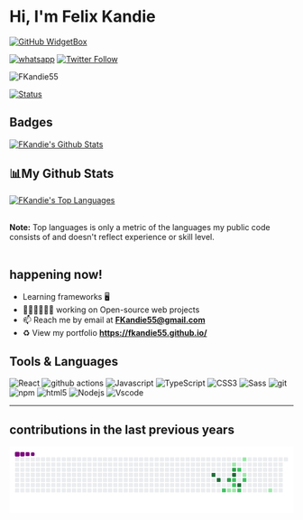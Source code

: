 # Hi, I'm Felix Kandie
[![GitHub WidgetBox](https://github-widgetbox.vercel.app/api/profile?username=FKandie55&data=followers,repositories,stars,commits&theme=react&hide_border=true&bg_color=2E8B57)](https://github.com/FKandie55)

<a href="https://wa.me/+254703882818"><img title="whatsapp" src="https://img.shields.io/badge/whatsapp-2E8B57?style=for-the-badge&logo=whatsapp"></a>
[![Twitter Follow](https://img.shields.io/twitter/follow/felixkandie_?color=1DA1F2&logo=X&style=for-the-badge)](https://X.com/intent/follow?original_referer=https%3A%2F%2Fgithub.com%2felixkandie_&screen_name=felixkandie_)
<p align="left"> 
<img src="https://komarev.com/ghpvc/?username=FKandie55&label=Profile%20views&color=2E8B57&style=flat" alt="FKandie55" /> </p>

[![Status](https://img.shields.io/badge/Role-Developer%20-2E8B57.svg)](https://github.com/FKandie)

<h2>Badges</h2>
<p align="left">
<a href="https://github.com/FKandie55"><img alt="FKandie's Github Stats" src="https://github-readme-stats.vercel.app/api?username=FKandie55&show_icons=true&count_private=true&theme=react&hide_border=true&icon_color=1e1c1d&title_color=1e1c1d&bg_color=2E8B57"/></a>
</p>
<p align="left">
<h2> 📊My Github Stats</h2>
<a href="https://github.com/FKandie55"><img alt="FKandie's Top Languages" src="https://github-readme-stats.vercel.app/api/top-langs/?username=FKandie55&langs_count=8&count_private=true&layout=compact&theme=react&hide_border=true&title_color=1e1c1d&bg_color=2E8B57" width="300px"/></a>
</p>
<br/>
  <b>Note:</b> Top languages is only a metric of the languages my public code consists of and doesn't reflect experience or skill level.
<br/>
<br/>

## happening now! 

-  Learning frameworks 🖥️ 
- 👨🏽‍💻👩🏼‍💻 working on Open-source web projects 
- 📫 Reach me by email at **FKandie55@gmail.com**
- ♻️ View my portfolio **https://fkandie55.github.io/**
## Tools & Languages
<p>
  <img alt="React" src="https://img.shields.io/badge/-React-45b8d8?style=flat-square&logo=react&logoColor=white" /> 
  <img alt="github actions" src="https://img.shields.io/badge/-Github_Actions-2088FF?style=flat-square&logo=github-actions&logoColor=white" />
  <img alt="Javascript" src="https://img.shields.io/badge/-Javascript-yellow?style=flat-square&logo=Javascript&logoColor=white" />
  <img alt="TypeScript" src="https://img.shields.io/badge/-TypeScript-007ACC?style=flat-square&logo=typescript&logoColor=white" /> 
  <img alt="CSS3" src="https://img.shields.io/badge/-CSS3-blue?style=flat-square&logo=CSS3&logoColor=white" />
  <img alt="Sass" src="https://img.shields.io/badge/-Sass-CC6699?style=flat-square&logo=sass&logoColor=white" />  
  <img alt="git" src="https://img.shields.io/badge/-Git-F05032?style=flat-square&logo=git&logoColor=white" />   
  <img alt="npm" src="https://img.shields.io/badge/-NPM-CB3837?style=flat-square&logo=npm&logoColor=white" />
  <img alt="html5" src="https://img.shields.io/badge/-HTML5-E34F26?style=flat-square&logo=html5&logoColor=white" />  
  <img alt="Nodejs" src="https://img.shields.io/badge/-Nodejs-43853d?style=flat-square&logo=Node.js&logoColor=white" />
  <img alt="Vscode" src="https://img.shields.io/badge/-vs--code-informational?style=flat-square&logo=vs-code&logoColor=white" />
  
</p>

---
## contributions in the last previous years

![snake gif](https://github.com/FKandie55/FKandie55/blob/main/img/contributions.gif) 

<br />




